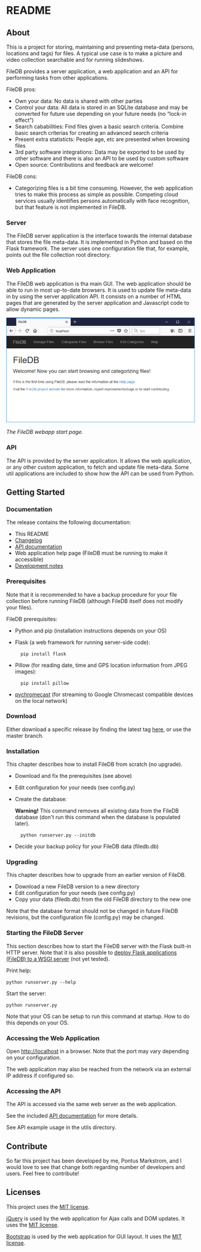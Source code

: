 # README #

## About ##

This is a project for storing, maintaining and presenting meta-data (persons, locations and tags) for files. A typical use case is to make a picture and video collection searchable and for running slideshows.

FileDB provides a server application, a web application and an API for performing tasks from other applications.

FileDB pros:

* Own your data: No data is shared with other parties
* Control your data: All data is stored in an SQLite database and may be converted for future use depending on your future needs (no “lock-in effect”)
* Search cababilities: Find files given a basic search criteria. Combine basic search criterias for creating an advanced search criteria
* Present extra statisticts: People age, etc are presented when browsing files
* 3rd party software integrations: Data may be exported to be used by other software and there is also an API to be used by custom software
* Open source: Contributions and feedback are welcome!

FileDB cons:

* Categorizing files is a bit time consuming. However, the web application tries to make this process as simple as possible. Competing cloud services usually identifies persons automatically with face recognition, but that feature is not implemented in FileDB.

### Server ###

The FileDB server application is the interface towards the internal database that stores the file meta-data. It is implemented in Python and based on the Flask framework. The server uses one configuration file that, for example, points out the file collection root directory.

### Web Application ###

The FileDB web application is tha main GUI. The web application should be able to run in most up-to-date browsers. It is used to update file meta-data in by using the server application API. It consists on a number of HTML pages that are generated by the server application and Javascript code to allow dynamic pages.

![Webapp screenshot](images/filedb_webapp_screenshot.png)

*The FileDB webapp start page.*

### API ###

The API is provided by the server application. It allows the web application, or any other custom application, to fetch and update file meta-data. Some util applications are included to show how the API can be used from Python.

## Getting Started ##

### Documentation ###

The release contains the following documentation:

* This README
* [Changelog](CHANGES.html)
* [API documentation](API.html)
* Web application help page (FileDB must be running to make it accessible)
* [Development notes](DESIGN.txt)

### Prerequisites ###

Note that it is recommended to have a backup procedure for your file collection before running FileDB (although FileDB itself does not modify your files).

FileDB prerequisites:

- Python and pip (installation instructions depends on your OS)
- Flask (a web framework for running server-side code):

        pip install flask

- Pillow (for reading date, time and GPS location information from JPEG images):

        pip install pillow

- [pychromecast](https://github.com/balloob/pychromecast) (for streaming to Google Chromecast compatible devices on the local network)

### Download ###

Either download a specific release by finding the latest tag [here](https://bitbucket.org/pontusmarkstrom/filedb/downloads/?tab=tags), or use the master branch.

### Installation ###

This chapter describes how to install FileDB from scratch (no upgrade).

- Download and fix the prerequisites (see above)
- Edit configuration for your needs (see config.py)
- Create the database:

  **Warning!** This command removes all existing data from the FileDB database (don't run this command when the database is populated later).

        python runserver.py --initdb

- Decide your backup policy for your FileDB data (filedb.db)

### Upgrading ###

This chapter describes how to upgrade from an earlier version of FileDB.

- Download a new FileDB version to a new directory
- Edit configuration for your needs (see config.py)
- Copy your data (filedb.db) from the old FileDB directory to the new one

Note that the database format should not be changed in future FileDB revisions, but the configuration file (config.py) may be changed.

### Starting the FileDB Server ###

This section describes how to start the FileDB server with the Flask built-in HTTP server. Note that it is also possible to [deploy Flask applications (FileDB) to a WSGI server](http://flask.pocoo.org/docs/0.12/deploying/#deployment) (not yet tested).

Print help:

    python runserver.py --help

Start the server:

    python runserver.py

Note that your OS can be setup to run this command at startup. How to do this depends on your OS.

### Accessing the Web Application ###

Open [http://localhost](http://localhost) in a browser. Note that the port may vary depending on your configuration.

The web application may also be reached from the network via an external IP address if configured so.

### Accessing the API ###

The API is accessed via the same web server as the web application.

See the included [API documentation](API.html) for more details.

See API example usage in the utils directory.

## Contribute ##

So far this project has been developed by me, Pontus Markstrom, and I would love to see that change both regarding number of developers and users. Feel free to contribute!

## Licenses ##

This project uses the [MIT license](LICENSE.txt).

[jQuery](http://jquery.com/) is used by the web application for Ajax calls and DOM updates. It uses the [MIT license](https://jquery.org/license/).

[Bootstrap](http://getbootstrap.com) is used by the web application for GUI layout. It uses the [MIT license](https://v4-alpha.getbootstrap.com/about/license/).
